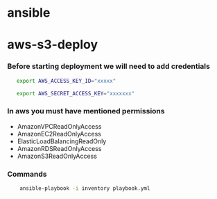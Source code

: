 # ansible

# aws-s3-deploy
### Before starting deployment we will need to add credentials

```bash
   export AWS_ACCESS_KEY_ID="xxxxx"
```
```bash   
   export AWS_SECRET_ACCESS_KEY="xxxxxxx"
```

### In aws you must have mentioned permissions

- AmazonVPCReadOnlyAccess
- AmazonEC2ReadOnlyAccess
- ElasticLoadBalancingReadOnly
- AmazonRDSReadOnlyAccess
- AmazonS3ReadOnlyAccess


### Commands
```bash 
    ansible-playbook -i inventory playbook.yml
```    
